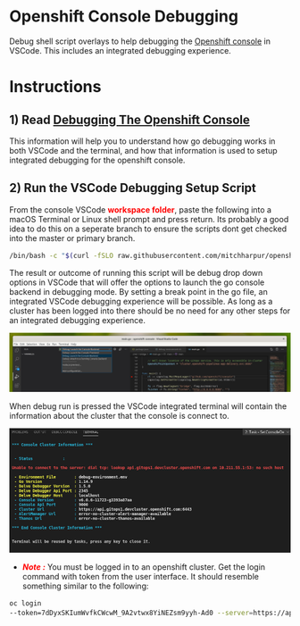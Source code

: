 # Openshift Console Debugging
Debug shell script overlays to help debugging the [Openshift console](https://github.com/openshift/console) in VSCode. This includes an integrated debugging experience.


# Instructions
## 1) Read [Debugging The Openshift Console](./docs/debugging/)
  This information will help you to understand how go debugging works in both VSCode and the terminal, and how that information is used to setup integrated debugging for the openshift console.

## 2) Run the VSCode Debugging Setup Script
  From the console VSCode <span style="color:red">**workspace folder**</span>, paste the following into a macOS Terminal or Linux shell prompt and press return. Its probably a good idea to do this on a seperate branch to ensure the scripts dont get checked into the master or primary branch.
  ```sh
  /bin/bash -c "$(curl -fSLO raw.githubusercontent.com/mitchharpur/openshift-console-debugging/master/debug-download.sh ; chmod u+x debug-download.sh ; )"; ./debug-download.sh;  ./debug-setup.sh


  ```
  The result or outcome of running this script will be debug drop down options in VSCode that will offer the options to launch the go console backend in debugging mode. By setting a break point in the go file, an integrated VSCode debugging experience will be possible. As long as a cluster has been logged into there should be no need for any other steps for an integrated debugging experience.

  ![setup result](docs/debugging/images/setup-result-1.jpg)

  When debug run is pressed the VSCode integrated terminal will contain the information about the cluster that the console is connect to.

  ![setup result](docs/debugging/images/setup-result-2.jpg)


  - <span style="color:red;">***Note :***</span> You must be logged in to an openshift cluster. Get the login command with token from the user interface. It should resemble something similar to the following:
  ```sh
  oc login
  --token=7dDyxSKIumWvfkCWcwM_9A2vtwx8YiNEZsm9yyh-Ad0 --server=https://api.gitops2.devcluster.openshift.com:6443
  ```



